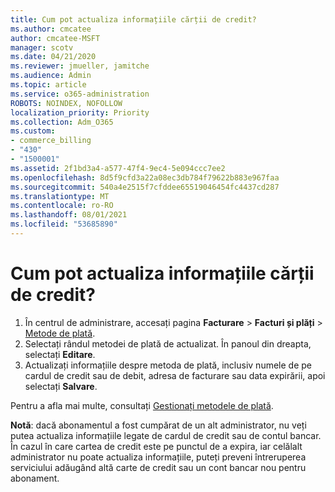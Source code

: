 ```yaml
---
title: Cum pot actualiza informațiile cărții de credit?
ms.author: cmcatee
author: cmcatee-MSFT
manager: scotv
ms.date: 04/21/2020
ms.reviewer: jmueller, jamitche
ms.audience: Admin
ms.topic: article
ms.service: o365-administration
ROBOTS: NOINDEX, NOFOLLOW
localization_priority: Priority
ms.collection: Adm_O365
ms.custom:
- commerce_billing
- "430"
- "1500001"
ms.assetid: 2f1bd3a4-a577-47f4-9ec4-5e094ccc7ee2
ms.openlocfilehash: 8d5f9cfd3a22a08ec3db784f79622b883e967faa
ms.sourcegitcommit: 540a4e2515f7cfddee65519046454fc4437cd287
ms.translationtype: MT
ms.contentlocale: ro-RO
ms.lasthandoff: 08/01/2021
ms.locfileid: "53685890"
---
```

# <a name="how-do-i-update-my-credit-card-information"></a>Cum pot actualiza informațiile cărții de credit?

1. În centrul de administrare, accesați pagina **Facturare** > **Facturi și plăți** > [Metode de plată](https://go.microsoft.com/fwlink/p/?linkid=2018806).
2. Selectați rândul metodei de plată de actualizat. În panoul din dreapta, selectați **Editare**.
3. Actualizați informațiile despre metoda de plată, inclusiv numele de pe cardul de credit sau de debit, adresa de facturare sau data expirării, apoi selectați **Salvare**.

Pentru a afla mai multe, consultați [Gestionați metodele de plată](/microsoft-365/commerce/billing-and-payments/manage-payment-methods).

**Notă**: dacă abonamentul a fost cumpărat de un alt administrator, nu veți putea actualiza informațiile legate de cardul de credit sau de contul bancar. În cazul în care cartea de credit este pe punctul de a expira, iar celălalt administrator nu poate actualiza informațiile, puteți preveni întreruperea serviciului adăugând altă carte de credit sau un cont bancar nou pentru abonament.